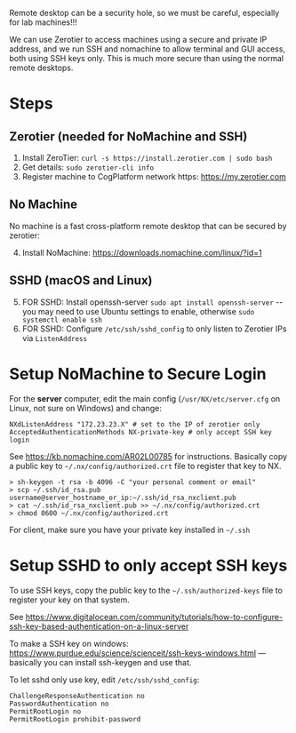 Remote desktop can be a security hole, so we must be careful, especially for lab machines!!!

We can use Zerotier to access machines using a secure and private IP address, and we run SSH and nomachine to allow terminal and GUI access, both using SSH keys only. This is much more secure than using the normal remote desktops.

# Steps

## Zerotier (needed for NoMachine and SSH)

1. Install ZeroTier: `curl -s https://install.zerotier.com | sudo bash`
2. Get details: `sudo zerotier-cli info`
3. Register machine to CogPlatform network https: <https://my.zerotier.com>

## No Machine

No machine is a fast cross-platform remote desktop that can be secured by zerotier:

4. Install NoMachine: https://downloads.nomachine.com/linux/?id=1

## SSHD (macOS and Linux)

5. FOR SSHD: Install openssh-server `sudo apt install openssh-server` -- you may need to use Ubuntu settings to enable, otherwise `sudo systemctl enable ssh`
6. FOR SSHD: Configure `/etc/ssh/sshd_config` to only listen to Zerotier IPs via `ListenAddress`

# Setup NoMachine to Secure Login

For the **server** computer, edit the main config (`/usr/NX/etc/server.cfg` on Linux, not sure on Windows) and change:

```
NXdListenAddress "172.23.23.X" # set to the IP of zerotier only
AcceptedAuthenticationMethods NX-private-key # only accept SSH key login
```

See https://kb.nomachine.com/AR02L00785 for instructions. Basically copy a public key to `~/.nx/config/authorized.crt` file to register that key to NX. 

```shell
> sh-keygen -t rsa -b 4096 -C "your personal comment or email"
> scp ~/.ssh/id_rsa.pub username@server_hostname_or_ip:~/.ssh/id_rsa_nxclient.pub
> cat ~/.ssh/id_rsa_nxclient.pub >> ~/.nx/config/authorized.crt
> chmod 0600 ~/.nx/config/authorized.crt
```

For client, make sure you have your private key installed in `~/.ssh`

# Setup SSHD to only accept SSH keys

To use SSH keys, copy the public key to the `~/.ssh/authorized-keys` file to register your key on that system.

See https://www.digitalocean.com/community/tutorials/how-to-configure-ssh-key-based-authentication-on-a-linux-server

To make a SSH key on windows: https://www.purdue.edu/science/scienceit/ssh-keys-windows.html — basically you can install ssh-keygen and use that.

To let sshd only use key, edit `/etc/ssh/sshd_config`:

```
ChallengeResponseAuthentication no
PasswordAuthentication no
PermitRootLogin no
PermitRootLogin prohibit-password
```

